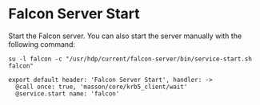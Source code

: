 
# Falcon Server Start

Start the Falcon server. You can also start the server manually with the
following command:

```
su -l falcon -c "/usr/hdp/current/falcon-server/bin/service-start.sh falcon"
```

    export default header: 'Falcon Server Start', handler: ->
      @call once: true, 'masson/core/krb5_client/wait'
      @service.start name: 'falcon'
